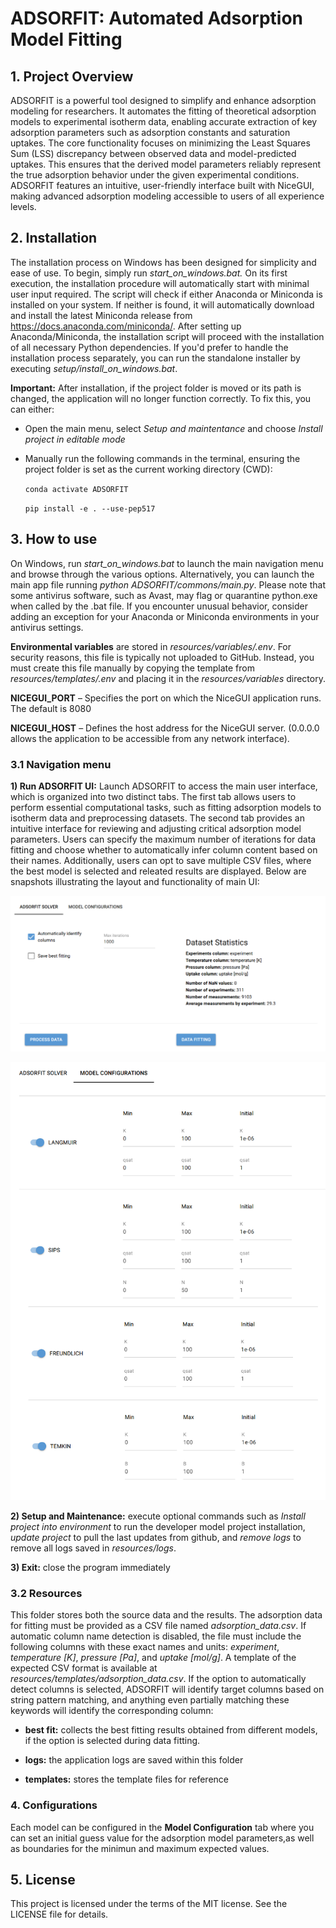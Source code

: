 # ADSORFIT: Automated Adsorption Model Fitting

## 1. Project Overview
ADSORFIT is a powerful tool designed to simplify and enhance adsorption modeling for researchers. It automates the fitting of theoretical adsorption models to experimental isotherm data, enabling accurate extraction of key adsorption parameters such as adsorption constants and saturation uptakes. The core functionality focuses on minimizing the Least Squares Sum (LSS) discrepancy between observed data and model-predicted uptakes. This ensures that the derived model parameters reliably represent the true adsorption behavior under the given experimental conditions. ADSORFIT features an intuitive, user-friendly interface built with NiceGUI, making advanced adsorption modeling accessible to users of all experience levels.

## 2. Installation 
The installation process on Windows has been designed for simplicity and ease of use. To begin, simply run *start_on_windows.bat.* On its first execution, the installation procedure will automatically start with minimal user input required. The script will check if either Anaconda or Miniconda is installed on your system. If neither is found, it will automatically download and install the latest Miniconda release from https://docs.anaconda.com/miniconda/. After setting up Anaconda/Miniconda, the installation script will proceed with the installation of all necessary Python dependencies. If you'd prefer to handle the installation process separately, you can run the standalone installer by executing *setup/install_on_windows.bat*.  

**Important:** After installation, if the project folder is moved or its path is changed, the application will no longer function correctly. To fix this, you can either:

- Open the main menu, select *Setup and maintentance* and choose *Install project in editable mode*
- Manually run the following commands in the terminal, ensuring the project folder is set as the current working directory (CWD):

    `conda activate ADSORFIT`

    `pip install -e . --use-pep517` 

## 3. How to use
On Windows, run *start_on_windows.bat* to launch the main navigation menu and browse through the various options. Alternatively, you can launch the main app file running *python ADSORFIT/commons/main.py*. Please note that some antivirus software, such as Avast, may flag or quarantine python.exe when called by the .bat file. If you encounter unusual behavior, consider adding an exception for your Anaconda or Miniconda environments in your antivirus settings.

**Environmental variables** are stored in *resources/variables/.env*. For security reasons, this file is typically not uploaded to GitHub. Instead, you must create this file manually by copying the template from *resources/templates/.env* and placing it in the *resources/variables* directory.

**NICEGUI_PORT** – Specifies the port on which the NiceGUI application runs. The default is 8080

**NICEGUI_HOST** – Defines the host address for the NiceGUI server. (0.0.0.0 allows the application to be accessible from any network interface).

### 3.1 Navigation menu

**1) Run ADSORFIT UI:** Launch ADSORFIT to access the main user interface, which is organized into two distinct tabs. The first tab allows users to perform essential computational tasks, such as fitting adsorption models to isotherm data and preprocessing datasets. The second tab provides an intuitive interface for reviewing and adjusting critical adsorption model parameters. Users can specify the maximum number of iterations for data fitting and choose whether to automatically infer column content based on their names. Additionally, users can opt to save multiple CSV files, where the best model is selected and releated results are displayed. Below are snapshots illustrating the layout and functionality of main UI:

![Solver UI snapshot](ADSORFIT/commons/assets/solver_UI.png)

![Models UI snapshot](ADSORFIT/commons/assets/models_UI.png)

**2) Setup and Maintenance:** execute optional commands such as *Install project into environment* to run the developer model project installation, *update project* to pull the last updates from github, and *remove logs* to remove all logs saved in *resources/logs*. 

**3) Exit:** close the program immediately 

### 3.2 Resources
This folder stores both the source data and the results. The adsorption data for fitting must be provided as a CSV file named *adsorption_data.csv*. If automatic column name detection is disabled, the file must include the following columns with these exact names and units: *experiment*, *temperature [K]*, *pressure [Pa]*, and *uptake [mol/g]*. A template of the expected CSV format is available at *resources/templates/adsorption_data.csv*. If the option to automatically detect columns is selected, ADSORFIT will identify target columns based on string pattern matching, and anything even partially matching these keywords will identify the corresponding column:

- **best fit:** collects the best fitting results obtained from different models, if the option is selected during data fitting.

- **logs:** the application logs are saved within this folder

- **templates:** stores the template files for reference

### 4. Configurations
Each model can be configured in the **Model Configuration** tab where you can set an initial guess value for the adsorption model parameters,as well as boundaries for the minimun and maximum expected values.

## 5. License
This project is licensed under the terms of the MIT license. See the LICENSE file for details.



